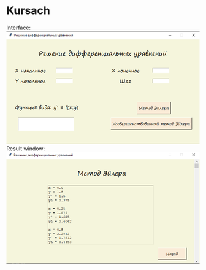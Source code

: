 # Kursach
Interface:
![Image alt](https://github.com/Lesh4/Kursach/raw/master/Интерфейс.png)
Result window:
![Image alt](https://github.com/Lesh4/Kursach/raw/master/ResultWindow.png)
